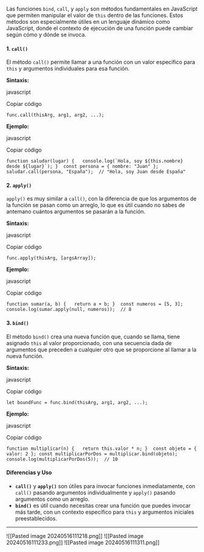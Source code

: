 Las funciones `bind`, `call`, y `apply` son métodos fundamentales en JavaScript que permiten manipular el valor de `this` dentro de las funciones. Estos métodos son especialmente útiles en un lenguaje dinámico como JavaScript, donde el contexto de ejecución de una función puede cambiar según cómo y dónde se invoca.

#### 1. `call()`

El método `call()` permite llamar a una función con un valor específico para `this` y argumentos individuales para esa función.

**Sintaxis:**

javascript

Copiar código

`func.call(thisArg, arg1, arg2, ...);`

**Ejemplo:**

javascript

Copiar código

``function saludar(lugar) {   console.log(`Hola, soy ${this.nombre} desde ${lugar}`); }  const persona = { nombre: "Juan" }; saludar.call(persona, "España");  // "Hola, soy Juan desde España"``

#### 2. `apply()`

`apply()` es muy similar a `call()`, con la diferencia de que los argumentos de la función se pasan como un arreglo, lo que es útil cuando no sabes de antemano cuántos argumentos se pasarán a la función.

**Sintaxis:**

javascript

Copiar código

`func.apply(thisArg, [argsArray]);`

**Ejemplo:**

javascript

Copiar código

`function sumar(a, b) {   return a + b; }  const numeros = [5, 3]; console.log(sumar.apply(null, numeros));  // 8`

#### 3. `bind()`

El método `bind()` crea una nueva función que, cuando se llama, tiene asignado `this` al valor proporcionado, con una secuencia dada de argumentos que preceden a cualquier otro que se proporcione al llamar a la nueva función.

**Sintaxis:**

javascript

Copiar código

`let boundFunc = func.bind(thisArg, arg1, arg2, ...);`

**Ejemplo:**

javascript

Copiar código

`function multiplicar(n) {   return this.valor * n; }  const objeto = { valor: 2 }; const multiplicarPorDos = multiplicar.bind(objeto); console.log(multiplicarPorDos(5));  // 10`

#### Diferencias y Uso

- **`call()`** y **`apply()`** son útiles para invocar funciones inmediatamente, con `call()` pasando argumentos individualmente y `apply()` pasando argumentos como un arreglo.
- **`bind()`** es útil cuando necesitas crear una función que puedes invocar más tarde, con un contexto específico para `this` y argumentos iniciales preestablecidos.

---
![[Pasted image 20240516111218.png]]
![[Pasted image 20240516111233.png]]
![[Pasted image 20240516111311.png]]
